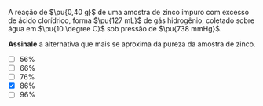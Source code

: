 A reação de $\pu{0,40 g}$ de uma amostra de zinco impuro com excesso de ácido clorídrico, forma $\pu{127 mL}$ de gás hidrogênio, coletado sobre água em $\pu{10 \degree C}$ sob pressão de $\pu{738 mmHg}$.

**Assinale** a alternativa que mais se aproxima da pureza da amostra de zinco.

- [ ] $56\%$
- [ ] $66\%$
- [ ] $76\%$
- [x] $86\%$
- [ ] $96\%$
